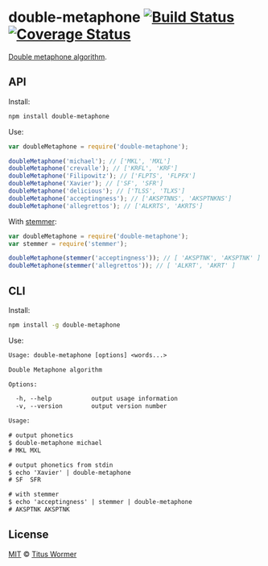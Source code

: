 # double-metaphone [![Build Status][travis-badge]][travis] [![Coverage Status][codecov-badge]][codecov]

[Double metaphone algorithm][source].

## API

Install:

```bash
npm install double-metaphone
```

Use:

```js
var doubleMetaphone = require('double-metaphone');

doubleMetaphone('michael'); // ['MKL', 'MXL']
doubleMetaphone('crevalle'); // ['KRFL', 'KRF']
doubleMetaphone('Filipowitz'); // ['FLPTS', 'FLPFX']
doubleMetaphone('Xavier'); // ['SF', 'SFR']
doubleMetaphone('delicious'); // ['TLSS', 'TLXS']
doubleMetaphone('acceptingness'); // ['AKSPTNNS', 'AKSPTNKNS']
doubleMetaphone('allegrettos'); // ['ALKRTS', 'AKRTS']
```

With [stemmer][]:

```js
var doubleMetaphone = require('double-metaphone');
var stemmer = require('stemmer');

doubleMetaphone(stemmer('acceptingness')); // [ 'AKSPTNK', 'AKSPTNK' ]
doubleMetaphone(stemmer('allegrettos')); // [ 'ALKRT', 'AKRT' ]
```

## CLI

Install:

```sh
npm install -g double-metaphone
```

Use:

```txt
Usage: double-metaphone [options] <words...>

Double Metaphone algorithm

Options:

  -h, --help           output usage information
  -v, --version        output version number

Usage:

# output phonetics
$ double-metaphone michael
# MKL MXL

# output phonetics from stdin
$ echo 'Xavier' | double-metaphone
# SF  SFR

# with stemmer
$ echo 'acceptingness' | stemmer | double-metaphone
# AKSPTNK AKSPTNK
```

## License

[MIT][license] © [Titus Wormer][author]

<!-- Definitions -->

[travis-badge]: https://img.shields.io/travis/wooorm/double-metaphone.svg

[travis]: https://travis-ci.org/wooorm/double-metaphone

[codecov-badge]: https://img.shields.io/codecov/c/github/wooorm/double-metaphone.svg

[codecov]: https://codecov.io/github/wooorm/double-metaphone

[license]: LICENSE

[author]: http://wooorm.com

[source]: http://en.wikipedia.org/wiki/metaphone

[stemmer]: https://github.com/wooorm/stemmer
